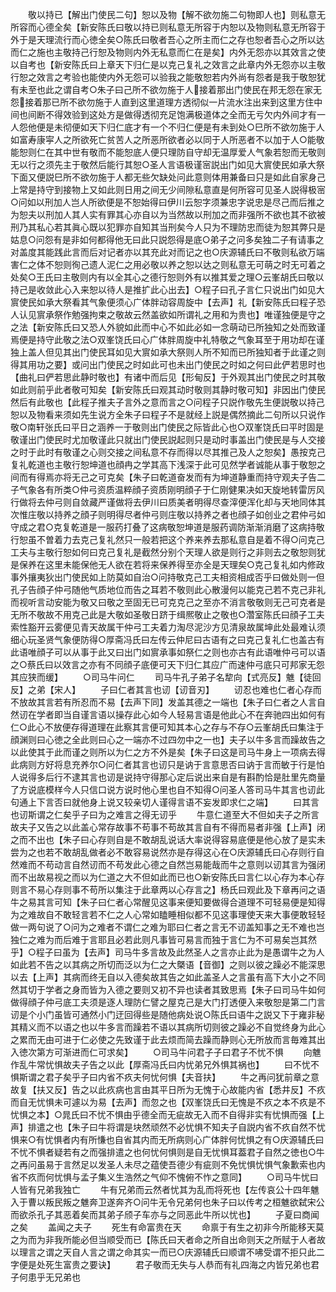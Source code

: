 <!-- { "loadSidebar": true } -->
　　敬以持已【解出门使民二句】恕以及物【解不欲勿施二句物即人也】则私意无所容而心德全矣【新安陈氏曰敬以持已则私意无所容于内恕以及物则私意无所容于外于是天理流行而心徳全矣○陈氏曰敬者吾心之所主而仁之存也恕者吾心之所以达而仁之施也主敬持己行恕及物则内外无私意而仁在是矣】内外无怨亦以其效言之使以自考也【新安陈氏曰上章天下归仁是以克己复礼之效言之此章内外无怨亦以主敬行恕之效言之考验也能使内外无怨可以验我之能敬恕若内外尚有怨者是我于敬恕犹有未至也此之谓自考○朱子曰己所不欲勿施于人接着那出门使民在邦无怨在家无怨接着那已所不欲勿施于人直到这里道理方透彻似一片流水注出来到这里方住中间也间断不得效验到这处方是做得透彻充足饱满极道体之全而无亏欠内外间才有一人怨他便是未彻便如天下归仁底才有一个不归仁便是有未到处○巳所不欲勿施于人如富寿康寜人之所欲死亡贫苦人之所恶所欲者必以同于人所恶者不以加于人○能敬能恕则仁在其中世有敬而不能恕底人便只理防自守却无温厚爱人气象若恕而无敬则无以行之须先主于敬然后能行其恕○圣人言语极谨宻説出门如见大賔使民如承大祭下面又便説巳所不欲勿施于人都无些欠缺处问此意则体用兼备曰只是如此自家身己上常是持守到接物上又如此则日用之间无少间隙私意直是何所容可见圣人説得极宻○问如以刑加人岂人所欲便是不恕始得曰伊川云恕字须兼忠字说忠是尽己而后推之为恕夫以刑加人其人实有罪其心亦自以为当然故以刑加之而非强所不欲也其不欲被刑乃其私心若其眞心既以犯罪亦自知其当刑矣今人只为不理防忠而徒为恕其弊只是姑息○问怨有是非如何都得他无曰此只説怨得是底○弟子之问多矣独二子有请事之对盖度其能践此言而后对记者亦以其充此对而记之也○庆源辅氏曰不敬则私欲万端害仁之体不恕则徇己遗人泥仁之用必敬以养之恕以达之则私意无可萌之时无可着之处矣○王氏曰主敬则内有以全其心之德行恕则外有以推其爱之理○云峯胡氏曰敬以持己是收敛此心入来恕以待人是推扩此心出去】○程子曰孔子言仁只说出门如见大賔使民如承大祭看其气象便须心广体胖动容周旋中【去声】礼【新安陈氏曰程子恐人认见賔承祭作勉强拘束之敬故云然盖欲如所谓礼之用和为贵也】唯谨独便是守之之法【新安陈氏曰又恐人外貌如此而中心不如此必如一念萌动已所独知之处而致谨焉便是持守此敬之法○双峯饶氏曰心广体胖周旋中礼特敬之气象耳至于用功却在谨独上盖人但见其出门使民耳如见大賔如承大祭则人所不知而已所独知者于此谨之则得其用功之要】或问出门使民之时如此可也未出门使民之时如之何曰此俨若思时也【曲礼曰俨若思此静时敬也】有诸中而后见【形甸反】于外观其出门使民之时其敬如此则前乎此者敬可知矣【新安陈氏曰观其动时敬则其静时敬可知】非因出门使民然后有此敬也【此程子推夫子言外之意而言之○问程子只説作敬先生便説敬以持己恕以及物看来须如先生说方全朱子曰程子不是就经上説是偶然摘此二句所以只说作敬○南轩张氏曰平日之涵养一于敬则出门使民之际皆此心也○双峯饶氏曰平时固是敬谨出门使民时尤加敬谨此只就出门使民説起则只是动时事盖出门使民是与人交接之时于此时有敬谨之心则交接之间私意不存而得以尽其推己及人之恕矣】愚按克己复礼乾道也主敬行恕坤道也顔冉之学其高下浅深于此可见然学者诚能从事于敬恕之间而有得焉亦将无己之可克矣【朱子曰乾道奋发而有为坤道静重而持守观夫子告二子气象各有所类○仲弓资质温粹顔子资质刚明顔子于仁刚健果决如天旋地转雷厉风行做将去仲弓则自敛藏严谨做将去伊川曰质美者明得尽查滓便浑化却与天地同体其次惟庄敬以持养之顔子则明得尽者仲弓则庄敬以持养之者也顔子如创业之君仲弓如守成之君○克复乾道是一服药打叠了这病敬恕坤道是服药调防渐渐消磨了这病持敬行恕虽不曽着力去克己复礼然只一般若把这个养来养去那私意自是着不得○问克己工夫与主敬行恕如何曰克己复礼是截然分别个天理人欲是则行之非则去之敬恕则犹是保养在这里未能保他无人欲在若将来保养得至亦全是天理矣○克己复礼如内修政事外攘夷狄出门使民如上防莫如自治○问持敬克己工夫相资相成否乎曰做处则一但孔子告顔子仲弓随他气质地位而告之耳若不敬则此心散漫何以能克己若不克己非礼而视听言动安能为敬又曰敬之至固无已可克克己之至亦不消言敬敬则无己可克者是无所不敬故不用克己此是大敬如圣敬日跻于缉熈敬止之敬也○濳室陈氏曰顔子工夫索性豁开云雾便见青天故属干仲弓工夫着力淘尽泥沙方见清泉故属坤此处最难认须细心玩圣贤气象便防得○厚斋冯氏曰左传云仲尼曰古语有之曰克己复礼仁也盖古有此语唯顔子可以从事于此又曰出门如賔承事如祭仁之则也亦古有此语唯仲弓可以语之○蔡氏曰以效言之亦有不同顔子底便可天下归仁其应广而速仲弓底只可邦家无怨其应狭而缓】
　　○司马牛问仁
　　司马牛孔子弟子名犂向【式亮反】魋【徒回反】之弟【宋人】
　　子曰仁者其言也讱【讱音刃】
　　讱忍也难也仁者心存而不放故其言若有所忍而不易【去声下同】发盖其德之一端也【朱子曰仁者之人言自然讱在学者即当自谨言语以操存此心如今人轻易言语是他此心不在奔驰四出如何有仁○此心不放便存得道理在此察其言便可知其本心之存与不存○云峯胡氏曰集注于顔渊则曰心徳之全此则曰心之一端亦不过四勿中之一也】夫子以牛多言而躁故告之以此使其于此而谨之则所以为仁之方不外是矣【朱子曰这是司马牛身上一项病去得此病则方好将息充养尔○问仁者其言也讱只是讷于言意思否曰讷于言而敏于行是怕人说得多后行不逮其言也讱是说持守得那心定后说出来自是有斟酌恰是肚里先商量了方说底模样今人只信口说方说时他心里也自不知得○问圣人答司马牛其言也讱此句通上下言否曰就他身上说又较亲切人谨得言语不妄发即求仁之端】
　　曰其言也讱斯谓之仁矣乎子曰为之难言之得无讱乎
　　牛意仁道至大不但如夫子之所言故夫子又告之以此盖心常存故事不苟事不苟故其言自有不得而易者非强【上声】闭之而不出也【朱子曰心存则自是不敢胡乱说话大率说得容易底便是他心放了是实未尝为之也若不敢胡乱做者必不敢容易说然亦是存得这心在○庆源辅氏曰心存则行自然难而不苟动言自然讱而不苟发此心德之自然岂易能哉而牛之意则以讱其言为强闭而不出故易视之而以为仁道之大不但如此而已也○新安陈氏曰言仁以心存为本心存则言不易心存则事不苟所以集注于此章两以心存言之】杨氏曰观此及下章再问之语牛之易其言可知【朱子曰仁者心常醒见这事来便知要做得合道理不可轻易便是知得为之难故自不敢轻言若不仁之人心常如瞌睡相似都不见这事理使天来大事便敢轻轻做一两句说了○问为之难者不谓仁之难为耶曰仁者之言无不讱盖知事之无不难也岂独仁之难为而后难于言耶且必若此则凡事皆可易言而独于言仁为不可易矣岂其然乎】○程子曰虽为【去声】司马牛多言故及此然圣人之言亦止此为是愚谓牛之为人如此若不告之以其病之所切而泛以为仁之大槩语【音御】之则以彼之躁必不能深思以去【上声】其病而终无自以入德矣故其告之如此盖圣人之言虽有高下大小之不同然其切于学者之身而皆为入德之要则又初不异也读者其致思焉【朱子曰司马牛如何做得顔子仲弓底工夫须是逐人理防仁譬之屋克己是大门打透便入来敬恕是第二门言讱是个小门虽皆可通然小门迂回得些是随他病处说○陈氏曰语牛之説又下于雍非秘其精义而不以语之也以牛多言而躁若不语以其病所切则彼之躁必不自觉终身为此心之累而无由可进于仁必使之先致谨于此去烦而简去躁而静则心无所放而言毎难其出入徳次第方可渐进而仁可求矣】
　　○司马牛问君子子曰君子不忧不惧
　　向魋作乱牛常忧惧故夫子告之以此【厚斋冯氏曰内忧弟兄外惧其祸也】
　　曰不忧不惧斯谓之君子矣乎子曰内省不疚夫何忧何惧【夫音扶】
　　牛之再问犹前章之意故复【扶又反】告之以此疚病也言由其平日所为无愧于心故能内省【悉井反】不疚而自无忧惧未可遽以为易【去声】而忽之也【双峯饶氏曰无愧是不疚之本不疚是不忧惧之本】○晁氏曰不忧不惧由乎德全而无疵故无入而不自得非实有忧惧而强【上声】排遣之也【朱子曰牛将谓是块然顽然不必忧惧不知夫子自説内省不疚自然不忧惧来○有忧惧者内有所慊也自省其内而无所病则心广体胖何忧惧之有○庆源辅氏曰不忧不惧者疑若有之而强排遣之也何忧何惧则是自无忧惧耳葢君子自然之徳也○牛之再问虽易于言然足以发圣人未尽之蕴使吾德少有疵则不免忧惧忧惧气象歉索也内省不疚而何忧惧与孟子集义生浩然之气仰不愧俯不怍之意同】
　　○司马牛忧曰人皆有兄弟我独亡
　　牛有兄弟而云然者忧其为乱而将死也【左传哀公十四年魋入于曹以叛民叛之魋奔卫遂奔齐○问牛无令兄弟何也朱子曰以传考之桓魋欲弑宋公而欲杀孔子其恶着矣而其弟子颀子车亦与之同恶此牛所以忧也】
　　子夏曰商闻之矣
　　盖闻之夫子
　　死生有命富贵在天
　　命禀于有生之初非今所能移天莫之为而为非我所能必但当顺受而已【陈氏曰天者命之所自出命则天之所赋于人者故以理言之谓之天自人言之谓之命其实一而已○庆源辅氏曰顺谓不咈受谓不拒只此二字便是处死生富贵之要诀】
　　君子敬而无失与人恭而有礼四海之内皆兄弟也君子何患乎无兄弟也
